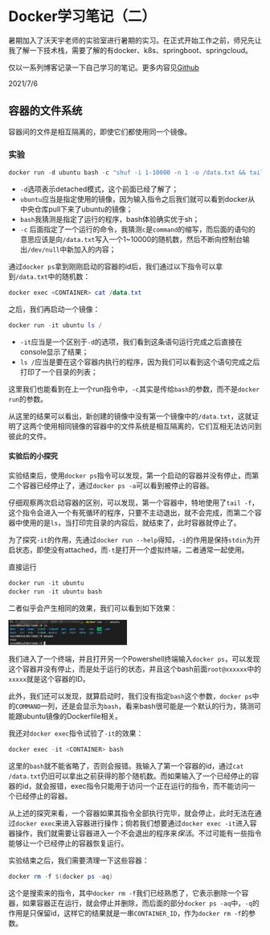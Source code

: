 # Docker学习笔记（二）

暑期加入了沃天宇老师的实验室进行暑期的实习。在正式开始工作之前，师兄先让我了解一下技术栈，需要了解的有docker、k8s、springboot、springcloud。

仅以一系列博客记录一下自己学习的笔记。更多内容见[Github](https://github.com/SnowPhoenix0105/BackEndLearning)


2021/7/6



## 容器的文件系统

容器间的文件是相互隔离的，即使它们都使用同一个镜像。

### 实验

```powershell
docker run -d ubuntu bash -c "shuf -i 1-10000 -n 1 -o /data.txt && tail -f /dev/null"
```

* `-d`选项表示detached模式，这个前面已经了解了；
* `ubuntu`应当是指定使用的镜像，因为输入指令之后我们就可以看到docker从中央仓库pull下来了ubuntu的镜像；
* `bash`我猜测是指定了运行的程序，bash体验确实优于sh；
* `-c` 后面指定了一个运行的命令，我猜测`c`是`command`的缩写，而后面的语句的意思应该是向`/data.txt`写入一个1~10000的随机数，然后不断向控制台输出`/dev/null`中新加入的内容；

通过`docker ps`拿到刚刚启动的容器的id后，我们通过以下指令可以拿到`/data.txt`中的随机数：

```powershell
docker exec <CONTAINER> cat /data.txt
```

之后，我们再启动一个镜像：

```powershell
docker run -it ubuntu ls /
```

* `-it`应当是一个区别于`-d`的选项，我们看到这条语句运行完成之后直接在console显示了结果；
* `ls /`应当是要在这个容器内执行的程序，因为我们可以看到这个语句完成之后打印了一个目录的列表；

这里我们也能看到在上一个run指令中，`-c`其实是传给`bash`的参数，而不是`docker run`的参数。

从这里的结果可以看出，新创建的镜像中没有第一个镜像中的`/data.txt`，这就证明了这两个使用相同镜像的容器中的文件系统是相互隔离的，它们互相无法访问到彼此的文件。

#### 实验后的小探究

实验结束后，使用`docker ps`指令可以发现，第一个启动的容器并没有停止，而第二个容器已经停止了，通过`docker ps -a`可以看到被停止的容器。

仔细观察两次启动容器的区别，可以发现，第一个容器中，特地使用了`tail -f`，这个指令会进入一个有死循环的程序，只要不主动退出，就不会完成，而第二个容器中使用的是`ls`，当打印完目录的内容后，就结束了，此时容器就停止了。

为了探究`-it`的作用，先通过`docker run --help`得知，`-i`的作用是保持`stdin`为开启状态，即使没有attached，而`-t`是打开一个虚拟终端，二者通常一起使用。

直接运行

```powershell
docker run -it ubuntu
docker run -it ubuntu bash
```

二者似乎会产生相同的效果，我们可以看到如下效果：

<img src="./images/docker-it-ubuntu-bash.png" style="zoom: 40%">

我们进入了一个终端，并且打开另一个Powershell终端输入`docker ps`，可以发现这个容器并没有停止，而是处于运行的状态，并且这个bash前面`root@xxxxxx`中的`xxxxx`就是这个容器的ID。

此外，我们还可以发现，就算启动时，我们没有指定`bash`这个参数，`docker ps`中的`COMMAND`一列，还是会显示为`bash`，看来bash很可能是一个默认的行为，猜测可能跟ubuntu镜像的Dockerfile相关。

我还对`docker exec`指令试验了`-it`的效果：

```powershell
docker exec -it <CONTAINER> bash
```

这里的`bash`就不能省略了，否则会报错。我输入了第一个容器的id，通过`cat /data.txt`仍旧可以拿出之前获得的那个随机数。而如果输入了一个已经停止的容器的id，就会报错，exec指令只能用于访问一个正在运行的指令，而不能访问一个已经停止的容器。

从上述的探究来看，一个容器如果其指令全部执行完毕，就会停止，此时无法在通过`docker exec`来进入容器进行操作；倘若我们想要通过`docker exec -it`进入容器操作，我们就需要让容器进入一个不会退出的程序来*保活*。不过可能有一些指令能够让一个已经停止的容器恢复运行。

实验结束之后，我们需要清理一下这些容器：

```powershell
docker rm -f $(docker ps -aq)
```

这个是搜索来的指令，其中`docker rm -f`我们已经熟悉了，它表示删除一个容器，如果容器正在运行，就会停止并删除，而后面的部分`docker ps -aq`中，`-q`的作用是只保留id，这样它的结果就是一串`CONTAINER_ID`，作为`docker rm -f`的参数。





